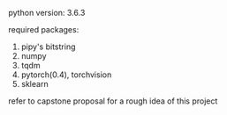 python version: 3.6.3

required packages:
1. pipy's bitstring
2. numpy
3. tqdm
4. pytorch(0.4), torchvision
5. sklearn

refer to capstone proposal for a rough idea of this project



